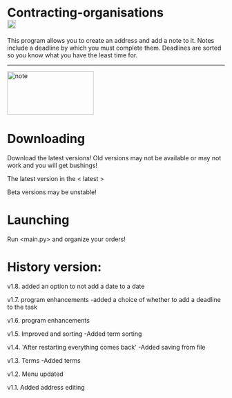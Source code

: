 # Contracting-organisations<div><img src="https://th.bing.com/th/id/OIP.LrRwVljZetejF3Ja3UmPOgHaHa?pid=ImgDet&rs=1" width="20" height="20" alt="key"></div>
 This program allows you to create an address and add a note to it. Notes include a deadline by which you must complete them. Deadlines are sorted so you know what you have the least time for.

------------------------------------------------------------------------------

<div> 
 <img src="https://eszkola.pl/img/lnd.gif" width="200" height="100" alt="note">
</div>
 
  # Downloading
 Download the latest versions!
 Old versions may not be available or may not work and you will get bushings!

 The latest version in the < latest >

 Beta versions may be unstable!

# Launching
 Run <main.py> and organize your orders!


# History version:

v1.8. added an option to not add a date to a date

v1.7. program enhancements
-added a choice of whether to add a deadline to the task

v1.6. program enhancements

v1.5. Improved and sorting
-Added term sorting

v1.4. 'After restarting everything comes back'
-Added saving from file

v1.3. Terms
-Added terms

v1.2. Menu updated

v1.1. Added address editing


